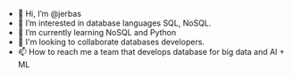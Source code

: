 - 👋 Hi, I’m @jerbas
- 👀 I’m interested in database languages SQL, NoSQL.
- 🌱 I’m currently learning NoSQL and Python
- 💞️ I'm looking to collaborate  databases developers.
- 📫 How to reach me a team that develops database for big data  and AI + ML

<!---
jerbas/jerbas is a ✨ special ✨ repository because its `README.md` (this file) appears on your GitHub profile.
You can click the Preview link to take a look at your changes.
--->
